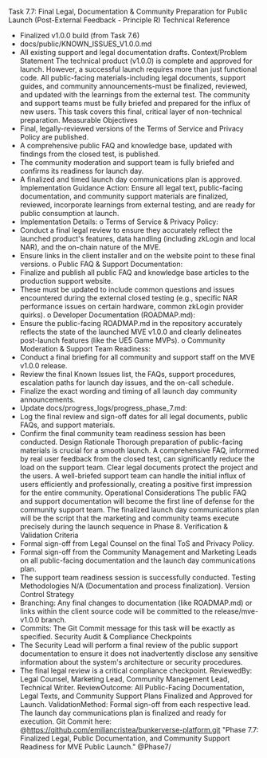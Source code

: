 Task 7.7: Final Legal, Documentation & Community Preparation for Public Launch
(Post-External Feedback - Principle R)
Technical Reference
* Finalized v1.0.0 build (from Task 7.6)
* docs/public/KNOWN_ISSUES_V1.0.0.md
* All existing support and legal documentation drafts.
Context/Problem Statement
The technical product (v1.0.0) is complete and approved for launch. However, a successful launch requires more than just functional code. All public-facing materials-including legal documents, support guides, and community announcements-must be finalized, reviewed, and updated with the learnings from the external test. The community and support teams must be fully briefed and prepared for the influx of new users. This task covers this final, critical layer of non-technical preparation.
Measurable Objectives
* Final, legally-reviewed versions of the Terms of Service and Privacy Policy are published.
* A comprehensive public FAQ and knowledge base, updated with findings from the closed test, is published.
* The community moderation and support team is fully briefed and confirms its readiness for launch day.
* A finalized and timed launch day communications plan is approved.
Implementation Guidance
Action: Ensure all legal text, public-facing documentation, and community support materials are finalized, reviewed, incorporate learnings from external testing, and are ready for public consumption at launch.
* Implementation Details:
o Terms of Service & Privacy Policy:
* Conduct a final legal review to ensure they accurately reflect the launched product's features, data handling (including zkLogin and local NAR), and the on-chain nature of the MVE.
* Ensure links in the client installer and on the website point to these final versions.
o Public FAQ & Support Documentation:
* Finalize and publish all public FAQ and knowledge base articles to the production support website.
* These must be updated to include common questions and issues encountered during the external closed testing (e.g., specific NAR performance issues on certain hardware, common zkLogin provider quirks).
o Developer Documentation (ROADMAP.md):
* Ensure the public-facing ROADMAP.md in the repository accurately reflects the state of the launched MVE v1.0.0 and clearly delineates post-launch features (like the UE5 Game MVPs).
o Community Moderation & Support Team Readiness:
* Conduct a final briefing for all community and support staff on the MVE v1.0.0 release.
* Review the final Known Issues list, the FAQs, support procedures, escalation paths for launch day issues, and the on-call schedule.
* Finalize the exact wording and timing of all launch day community announcements.
* Update docs/progress_logs/progress_phase_7.md:
* Log the final review and sign-off dates for all legal documents, public FAQs, and support materials.
* Confirm the final community team readiness session has been conducted.
Design Rationale
Thorough preparation of public-facing materials is crucial for a smooth launch. A comprehensive FAQ, informed by real user feedback from the closed test, can significantly reduce the load on the support team. Clear legal documents protect the project and the users. A well-briefed support team can handle the initial influx of users efficiently and professionally, creating a positive first impression for the entire community.
Operational Considerations
The public FAQ and support documentation will become the first line of defense for the community support team. The finalized launch day communications plan will be the script that the marketing and community teams execute precisely during the launch sequence in Phase 8.
Verification & Validation Criteria
* Formal sign-off from Legal Counsel on the final ToS and Privacy Policy.
* Formal sign-off from the Community Management and Marketing Leads on all public-facing documentation and the launch day communications plan.
* The support team readiness session is successfully conducted.
Testing Methodologies
N/A (Documentation and process finalization).
Version Control Strategy
* Branching: Any final changes to documentation (like ROADMAP.md) or links within the client source code will be committed to the release/mve-v1.0.0 branch.
* Commits: The Git Commit message for this task will be exactly as specified.
Security Audit & Compliance Checkpoints
* The Security Lead will perform a final review of the public support documentation to ensure it does not inadvertently disclose any sensitive information about the system's architecture or security procedures.
* The final legal review is a critical compliance checkpoint.
ReviewedBy: Legal Counsel, Marketing Lead, Community Management Lead, Technical Writer.
ReviewOutcome: All Public-Facing Documentation, Legal Texts, and Community Support Plans Finalized and Approved for Launch.
ValidationMethod: Formal sign-off from each respective lead. The launch day communications plan is finalized and ready for execution.
Git Commit here: @https://github.com/emiliancristea/bunkerverse-platform.git "Phase 7.7: Finalized Legal, Public Documentation, and Community Support Readiness for MVE Public Launch." @Phase7/

